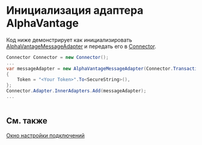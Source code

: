 # Инициализация адаптера AlphaVantage

Код ниже демонстрирует как инициализировать [AlphaVantageMessageAdapter](xref:StockSharp.AlphaVantage.AlphaVantageMessageAdapter) и передать его в [Connector](xref:StockSharp.Algo.Connector).

```cs
Connector Connector = new Connector();				
...				
var messageAdapter = new AlphaVantageMessageAdapter(Connector.TransactionIdGenerator)
{
	Token = "<Your Token>".To<SecureString>(),
};
Connector.Adapter.InnerAdapters.Add(messageAdapter);
...	
							
```

## См. также

[Окно настройки подключений](../../../graphical_user_interface/connection_settings_window.md)

